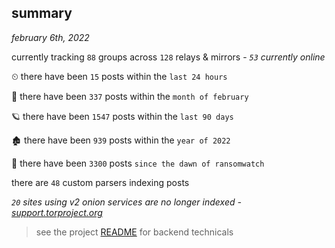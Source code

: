
## summary
_february 6th, 2022_

currently tracking `88` groups across `128` relays & mirrors - _`53` currently online_

⏲ there have been `15` posts within the `last 24 hours`

🦈 there have been `337` posts within the `month of february`

🪐 there have been `1547` posts within the `last 90 days`

🏚 there have been `939` posts within the `year of 2022`

🦕 there have been `3300` posts `since the dawn of ransomwatch`

there are `48` custom parsers indexing posts

_`20` sites using v2 onion services are no longer indexed - [support.torproject.org](https://support.torproject.org/onionservices/v2-deprecation/)_

> see the project [README](https://github.com/thetanz/ransomwatch#ransomwatch--) for backend technicals
